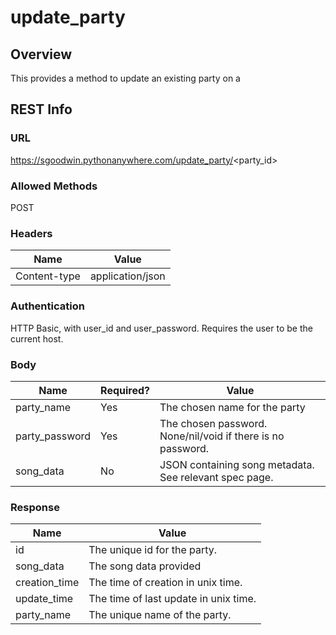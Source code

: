 update_party
=====================

Overview
---------------------
This provides a method to update an existing party on a 

REST Info
---------------------
### URL
https://sgoodwin.pythonanywhere.com/update_party/<party_id>

### Allowed Methods
POST

### Headers
Name | Value
-----|------
Content-type | application/json

### Authentication
HTTP Basic, with user_id and user_password.
Requires the user to be the current host.


### Body 
Name | Required? | Value
-----|-----------|------
party_name | Yes | The chosen name for the party
party_password | Yes | The chosen password. None/nil/void if there is no password.
song_data | No | JSON containing song metadata. See relevant spec page.

### Response
Name | Value
-----|------
id | The unique id for the party.
song_data | The song data provided
creation_time | The time of creation in unix time.
update_time | The time of last update in unix time.
party_name | The unique name of the party. 

